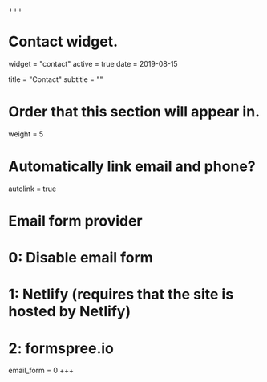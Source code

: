 +++
# Contact widget.
widget = "contact"
active = true
date = 2019-08-15

title = "Contact"
subtitle = ""

# Order that this section will appear in.
weight = 5

# Automatically link email and phone?
autolink = true

# Email form provider
#   0: Disable email form
#   1: Netlify (requires that the site is hosted by Netlify)
#   2: formspree.io
email_form = 0
+++

